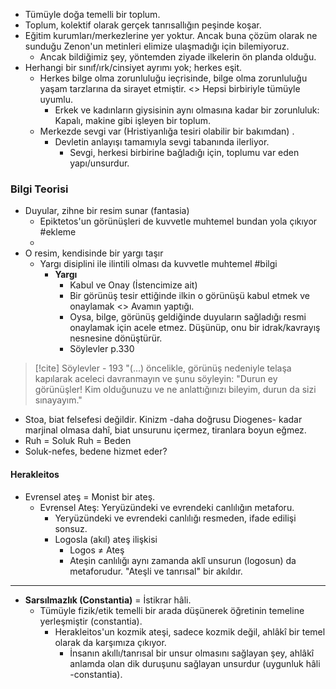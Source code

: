 - Tümüyle doğa temelli bir toplum.
- Toplum, kolektif olarak gerçek tanrısallığın peşinde koşar.
- Eğitim kurumları/merkezlerine yer yoktur. Ancak buna çözüm olarak ne sunduğu Zenon'un metinleri elimize ulaşmadığı için bilemiyoruz.
	- Ancak bildiğimiz şey, yöntemden ziyade ilkelerin ön planda olduğu.
- Herhangi bir sınıf/ırk/cinsiyet ayrımı yok; herkes eşit.
	- Herkes bilge olma zorunluluğu ieçrisinde, bilge olma zorunluluğu yaşam tarzlarına da sirayet etmiştir. <> Hepsi birbiriyle tümüyle uyumlu.  
		- Erkek ve kadınların giysisinin aynı olmasına kadar bir zorunluluk: Kapalı, makine gibi işleyen bir toplum.
	- Merkezde sevgi var (Hristiyanlığa tesiri olabilir bir bakımdan) .
		- Devletin anlayışı tamamıyla sevgi tabanında ilerliyor.
			- Sevgi, herkesi birbirine bağladığı için, toplumu var eden yapı/unsurdur.

### Bilgi Teorisi
- Duyular, zihne bir resim sunar (fantasia)
	- Epiktetos'un görünüşleri de kuvvetle muhtemel bundan yola çıkıyor #ekleme 
	- 
- O resim, kendisinde bir yargı taşır 
	- Yargı disiplini ile ilintili olması da kuvvetle muhtemel #bilgi 
		- **Yargı**
			- Kabul ve Onay (İstencimize ait)
			- Bir görünüş tesir ettiğinde ilkin o görünüşü kabul etmek ve onaylamak <> Avamın yaptığı.
			- Oysa, bilge, görünüş geldiğinde duyuların sağladığı resmi onaylamak için acele etmez. Düşünüp, onu bir idrak/kavrayış nesnesine dönüştürür.
			- Söylevler p.330

> [!cite] Söylevler - 193
> "(...) öncelikle, görünüş nedeniyle telaşa kapılarak aceleci davranmayın ve şunu söyleyin: "Durun ey görünüşler! Kim olduğunuzu ve ne anlattığınızı bileyim, durun da sizi sınayayım."


- Stoa, biat felsefesi değildir. Kinizm -daha doğrusu Diogenes- kadar marjinal olmasa dahî, biat unsurunu içermez, tiranlara boyun eğmez.
- Ruh = Soluk 
  Ruh = Beden
- Soluk-nefes, bedene hizmet eder?


#### Herakleitos
- Evrensel ateş = Monist bir ateş.
	- Evrensel Ateş: Yeryüzündeki ve evrendeki canlılığın metaforu.
		- Yeryüzündeki ve evrendeki canlılığı resmeden, ifade edilişi sonsuz.
		- Logosla (akıl) ateş ilişkisi
			- Logos $\neq$ Ateş
			- Ateşin canlılığı aynı zamanda aklî unsurun (logosun) da metaforudur. "Ateşli ve tanrısal" bir akıldır.
---

- **Sarsılmazlık (Constantia)** = İstikrar hâli.
	- Tümüyle fizik/etik temelli bir arada düşünerek öğretinin temeline yerleşmiştir (constantia).
		- Herakleitos'un kozmik ateşi, sadece kozmik değil, ahlâkî bir temel olarak da karşımıza çıkıyor.
			- İnsanın akıllı/tanrısal bir unsur olmasını sağlayan şey, ahlâkî anlamda olan dik duruşunu sağlayan unsurdur (uygunluk hâli -constantia).